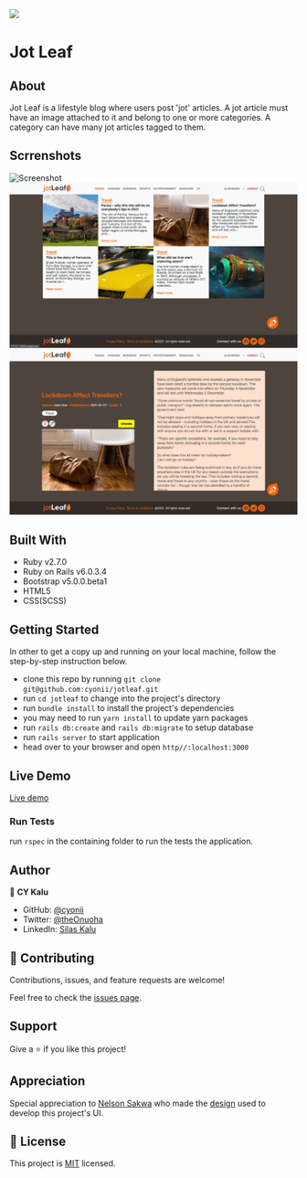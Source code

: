![](https://img.shields.io/badge/Microverse-blueviolet)

# Jot Leaf

## About

Jot Leaf is a lifestyle blog where users post 'jot' articles. A jot article must have an image attached to it and belong to one or more categories. A category can have many jot articles tagged to them.


## Scrrenshots

![Screenshot](./app/assets/images/screenshot-1.png)
![Screenshot](./app/assets/images/screenshot-2.png)
![Screenshot](./app/assets/images/screenshot-3.png)

## Built With
- Ruby v2.7.0
- Ruby on Rails v6.0.3.4
- Bootstrap v5.0.0.beta1
- HTML5
- CSS(SCSS)

## Getting Started

In other to get a copy up and running on your local machine, follow the step-by-step instruction below.

- clone this repo by running `git clone git@github.com:cyonii/jotleaf.git`
- run `cd jotleaf` to change into the project's directory
- run `bundle install` to install the project's dependencies
- you may need to run `yarn install` to update yarn packages
- run `rails db:create` and `rails db:migrate` to setup database
- run `rails server` to start application
- head over to your browser and open `http//:localhost:3000`

## Live Demo

[Live demo](https://jleaf.herokuapp.com)

### Run Tests

run `rspec` in the containing folder to run the tests the application.

## Author

👤 **CY Kalu**

- GitHub: [@cyonii](https://github.com/cyonii)
- Twitter: [@theOnuoha](https://twitter.com/cy_kalu)
- LinkedIn: [Silas Kalu](https://www.linkedin.com/in/cyonii/)

## 🤝 Contributing

Contributions, issues, and feature requests are welcome!

Feel free to check the [issues page](../../issues).

## Support

Give a ⭐️ if you like this project!

## Appreciation

Special appreciation to [Nelson Sakwa](https://www.behance.net/sakwadesignstudio) who made the [design](https://www.behance.net/gallery/14554909/liFEsTlye-Mobile-version) used to develop this project's UI.


## 📝 License

This project is [MIT](./LICENSE) licensed.
